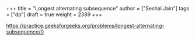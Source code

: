 +++
title = "Longest alternating subsequence"
author = ["Seshal Jain"]
tags = ["dp"]
draft = true
weight = 2389
+++

<https://practice.geeksforgeeks.org/problems/longest-alternating-subsequence/0>
